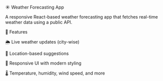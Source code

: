 ☀️ Weather Forecasting App

A responsive React-based weather forecasting app that fetches real-time weather data using a public API.

🔧 Features

🌦 Live weather updates (city-wise)

📍 Location-based suggestions

📱 Responsive UI with modern styling

🌡 Temperature, humidity, wind speed, and more
